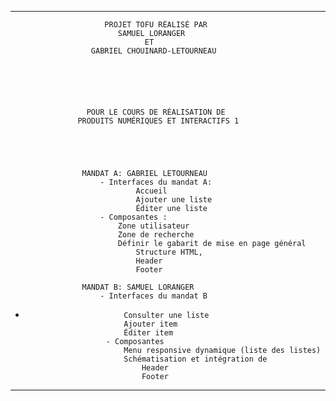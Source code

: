 ********************************************************************************

                         PROJET TOFU RÉALISÉ PAR
                            SAMUEL LORANGER
                                  ET
                      GABRIEL CHOUINARD-LETOURNEAU
                      
                      
                     
                     
                     
                     
                     POUR LE COURS DE RÉALISATION DE
                   PRODUITS NUMÉRIQUES ET INTERACTIFS 1
                   
                   
                   
                   
                   
                    MANDAT A: GABRIEL LETOURNEAU
                        - Interfaces du mandat A: 
                                Accueil
                                Ajouter une liste
                                Éditer une liste
                        - Composantes :
                            Zone utilisateur
                            Zone de recherche
                            Définir le gabarit de mise en page général 
                                Structure HTML, 
                                Header
                                Footer
                
                    MANDAT B: SAMUEL LORANGER
                        - Interfaces du mandat B
*                           Consulter une liste
                            Ajouter item
                            Éditer item
                        - Composantes
                            Menu responsive dynamique (liste des listes)
                            Schématisation et intégration de 
                                Header
                                Footer
                                
                                
                                
********************************************************************************
                       